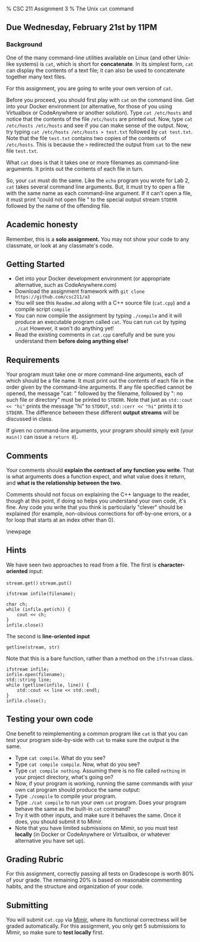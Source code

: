 % CSC 211 Assignment 3
% The Unix `cat` command

## Due Wednesday, February 21st by 11PM

### Background

One of the many command-line utilities available on Linux (and other Unix-like systems) is `cat`, which is short for **concatenate**. In its simplest form, `cat` can display the contents of a text file; it can also be used to concatenate together many text files.

For this assignment, you are going to write your own version of `cat`.

Before you proceed, you should first play with `cat` on the command line. Get into your Docker environment (or alternative, for those of you using Virtualbox or CodeAnywhere or another solution). Type `cat /etc/hosts` and notice that the contents of the file `/etc/hosts` are printed out. Now, type `cat /etc/hosts /etc/hosts` and see if you can make sense of the output. Now, try typing `cat /etc/hosts /etc/hosts > test.txt` followed by `cat test.txt`. Note that the file `test.txt` contains two copies of the contents of `/etc/hosts`. This is because the `>` redirected the output from `cat` to the new file `test.txt`.

What `cat` does is that it takes one or more filenames as command-line arguments. It prints out the contents of each file in turn. 

So, your `cat` must do the same. Like the `echo` program you wrote for Lab 2, `cat` takes several command line arguments. But, it must try to open a file with the same name as each command-line argument. If it can't open a file, it must print "could not open file " to the special output stream `STDERR` followed by the name of the offending file.

## Academic honesty

Remember, this is a **solo assignment.** You may not show your code to any classmate, or look at any classmate's code.

## Getting Started

- Get into your Docker development environment (or appropriate alternative, such as CodeAnywhere.com)
- Download the assignment framework with `git clone https://github.com/csc211/a3`
- You will see this `Readme.md` along with a C++ source file (`cat.cpp`) and a compile script `compile`
- You can now compile the assignment by typing `./compile` and it will produce an executable program called `cat`. You can run `cat` by typing `./cat` However, it won't do anything yet!
- Read the existing comments in `cat.cpp` carefully and be sure you understand them **before doing anything else!**

## Requirements

Your program must take one or more command-line arguments, each of which should be a file name. It must print out the contents of each file in the order given by the command-line arguments. If any file specified cannot be opened, the message "cat: " followed by the filename, followed by ": no such file or directory" must be printed to `STDERR`. Note that just as `std::cout << "hi"` prints the message "hi" to `STDOUT`, `std::cerr << "hi"` prints it to `STDERR`. The difference between these different **output streams** will be discussed in class.

If given no command-line arguments, your program should simply exit (your `main()` can issue a `return 0`).

## Comments

Your comments should **explain the contract of any function you write**. That is what arguments does a function expect, and what value does it return, and **what is the relationship between the two**.

Comments should not focus on explaining the C++ language to the reader, though at this point, if doing so helps you understand your own code, it's fine. Any code you write that you think is particularly "clever" should be explained (for example, non-obvious corrections for off-by-one errors, or a for loop that starts at an index other than 0).

\newpage

## Hints

We have seen two approaches to read from a file. The first is **character-oriented** input:

`stream.get()`
`stream.put()`

```
ifstream infile(filename);

char ch;
while (infile.get(ch)) {
	cout << ch;
}
infile.close()

```

The second is **line-oriented input**

`getline(stream, str)`

Note that this is a bare function, rather than a method on the `ifstream` class.

```
ifstream infile;
infile.open(filename);
std::string line;
while (getline(infile, line)) {
	std::cout << line << std::endl;
}
infile.close();
```
## Testing your own code

One benefit to reimplementing a common program like `cat` is that you can test your program side-by-side with `cat` to make sure the output is the same.

- Type `cat compile`. What do you see?
- Type `cat compile compile`. Now, what do you see?
- Type `cat compile nothing`. Assuming there is no file called `nothing` in your project directory, what's going on?
- Now, if your program is working, running the same commands with your own cat program should produce the same output:
- Type `./compile` to compile your program.
- Type `./cat compile` to run your own `cat` program. Does your program behave the same as the built-in `cat` command?
- Try it with other inputs, and make sure it behaves the same. Once it does, you should submit it to Mimir.
- Note that you have limited submissions on Mimir, so you must test **locally** (in Docker or CodeAnywhere or Virtualbox, or whatever alternative you have set up).

## Grading Rubric

For this assignment, correctly passing all tests on Gradescope is worth 80% of your grade. The remaining 20% is based on reasonable commenting habits, and the structure and organization of your code.


## Submitting

You will submit `cat.cpp` via [Mimir,](https://mimir.io/) where its functional correctness will be graded automatically.
For this assignment, you only get 5 submissions to Mimir, so make sure to **test locally** first.

